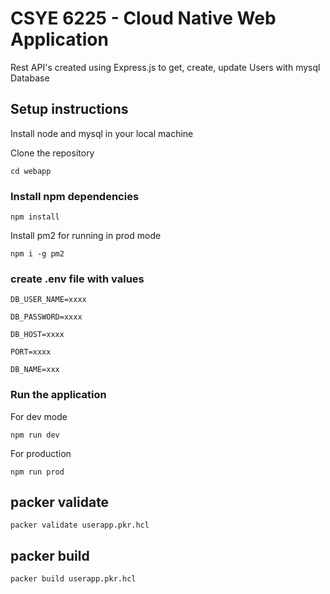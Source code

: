 # CSYE 6225 - Cloud Native Web Application

Rest API's created using Express.js to get, create, update Users with mysql Database

## Setup instructions

Install node and mysql in your local machine

Clone the repository

`cd webapp`

### Install npm dependencies

`npm install`

Install pm2 for running in prod mode

`npm i -g pm2`

### create .env file with values

```
DB_USER_NAME=xxxx

DB_PASSWORD=xxxx

DB_HOST=xxxx

PORT=xxxx

DB_NAME=xxx

```

### Run the application

For dev mode

`npm run dev`

For production

`npm run prod`

## packer validate

`packer validate userapp.pkr.hcl`

## packer build

`packer build userapp.pkr.hcl`

